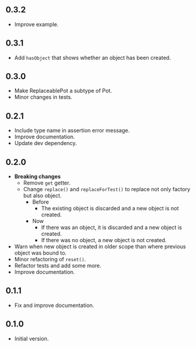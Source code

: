 ## 0.3.2

- Improve example.

## 0.3.1

- Add `hasObject` that shows whether an object has been created.

## 0.3.0

- Make ReplaceablePot a subtype of Pot.
- Minor changes in tests.

## 0.2.1

- Include type name in assertion error message.
- Improve documentation.
- Update dev dependency.

## 0.2.0

- **Breaking changes**
    - Remove `get` getter.
    - Change `replace()` and `replaceForTest()` to replace not only factory but also object.
        - Before
            - The existing object is discarded and a new object is not created.
        - Now
            - If there was an object, it is discarded and a new object is created.
            - If there was no object, a new object is not created.
- Warn when new object is created in older scope than where previous object was bound to.
- Minor refactoring of `reset()`.
- Refactor tests and add some more.
- Improve documentation.

## 0.1.1

- Fix and improve documentation.

## 0.1.0

- Initial version.
